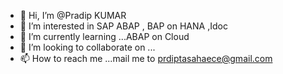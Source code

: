 - 👋 Hi, I’m @Pradip KUMAR
- 👀 I’m interested in SAP ABAP , BAP on HANA ,Idoc 
- 🌱 I’m currently learning ...ABAP on Cloud 
- 💞️ I’m looking to collaborate on ...
- 📫 How to reach me ...mail me to prdiptasahaece@gmail.com

<!---
PKUMARSAHA/PKUMARSAHA is a ✨ special ✨ repository because its `README.md` (this file) appears on your GitHub profile.
You can click the Preview link to take a look at your changes.
--->
